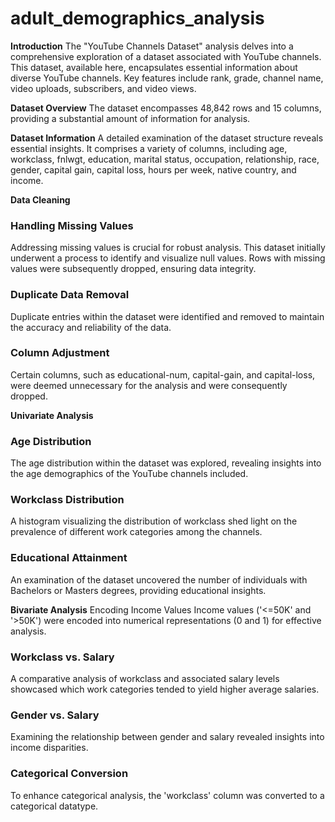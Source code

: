 # adult_demographics_analysis

**Introduction**
The "YouTube Channels Dataset" analysis delves into a comprehensive exploration of a dataset associated with YouTube channels. This dataset, available here, encapsulates essential information about diverse YouTube channels. Key features include rank, grade, channel name, video uploads, subscribers, and video views.

**Dataset Overview**
The dataset encompasses 48,842 rows and 15 columns, providing a substantial amount of information for analysis.

**Dataset Information**
A detailed examination of the dataset structure reveals essential insights. It comprises a variety of columns, including age, workclass, fnlwgt, education, marital status, occupation, relationship, race, gender, capital gain, capital loss, hours per week, native country, and income.

**Data Cleaning**

### Handling Missing Values

Addressing missing values is crucial for robust analysis. This dataset initially underwent a process to identify and visualize null values. Rows with missing values were subsequently dropped, ensuring data integrity.

### Duplicate Data Removal
Duplicate entries within the dataset were identified and removed to maintain the accuracy and reliability of the data.

### Column Adjustment
Certain columns, such as educational-num, capital-gain, and capital-loss, were deemed unnecessary for the analysis and were consequently dropped.

**Univariate Analysis**
### Age Distribution
The age distribution within the dataset was explored, revealing insights into the age demographics of the YouTube channels included.

### Workclass Distribution
A histogram visualizing the distribution of workclass shed light on the prevalence of different work categories among the channels.

### Educational Attainment
An examination of the dataset uncovered the number of individuals with Bachelors or Masters degrees, providing educational insights.

**Bivariate Analysis**
Encoding Income Values
Income values ('<=50K' and '>50K') were encoded into numerical representations (0 and 1) for effective analysis.

### Workclass vs. Salary
A comparative analysis of workclass and associated salary levels showcased which work categories tended to yield higher average salaries.

### Gender vs. Salary
Examining the relationship between gender and salary revealed insights into income disparities.

### Categorical Conversion
To enhance categorical analysis, the 'workclass' column was converted to a categorical datatype.

